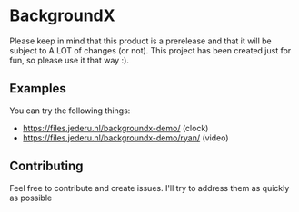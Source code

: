 # BackgroundX

Please keep in mind that this product is a prerelease and that it will be subject to A LOT of changes (or not). This project has been created just for fun, so please use it that way :).

## Examples
You can try the following things:
- https://files.jederu.nl/backgroundx-demo/ (clock)
- https://files.jederu.nl/backgroundx-demo/ryan/ (video)

## Contributing
Feel free to contribute and create issues. I'll try to address them as quickly as possible
